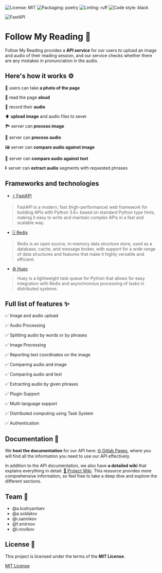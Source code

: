![License: MIT](https://img.shields.io/badge/License-MIT-yellow.svg)
![Packaging: poetry](https://img.shields.io/badge/packaging-poetry-cyan.svg)
![Linting: ruff](https://img.shields.io/endpoint?url=https://raw.githubusercontent.com/charliermarsh/ruff/main/assets/badge/v1.json)
![Code style: black](https://img.shields.io/badge/code%20style-black-000000.svg)

![FastAPI](https://img.shields.io/badge/FastAPI-005571?style=for-the-badge&logo=fastapi)

# Follow My Reading 📘

Follow My Reading provides a **API service** for our users to upload an image and audio of their reading session, and our service checks whether there are any mistakes in pronunciation in the audio.

## Here's how it works ⚙️

🌅 users can take **a photo of the page**

📖 read the page **aloud**

🎤 record their **audio**

⬆️ **upload image** and audio files to sever

🏞️ server can **process image**

🎵 server can **process audio**

🖼️ server can **compare audio against image**

📄 server can **compare audio against text**

⏬ server can **extract audio** segments with requested phrases

## Frameworks and technologies

- [⚡️ FastAPI](https://fastapi.tiangolo.com/)

> FastAPI is a modern, fast (high-performance) web framework for building APIs with Python 3.6+ based on standard Python type hints, making it easy to write and maintain complex APIs in a fast and scalable way.

- [🗄 Redis](https://redis.io/)

> Redis is an open source, in-memory data structure store, used as a database, cache, and message broker, with support for a wide range of data structures and features that make it highly versatile and efficient.

- [⚙️ Huey](https://huey.readthedocs.io/en/latest/)

> Huey is a lightweight task queue for Python that allows for easy integration with Redis and asynchronous processing of tasks in distributed systems.

## Full list of features ✨

✅ Image and audio upload

✅ Audio Processing

✅ Splitting audio by words or by phrases

✅ Image Processing

✅ Reporting text coordinates on the image

✅ Comparing audio and image

✅ Comparing audio and text

✅ Extracting audio by given phrases

✅ Plugin Support

✅ Multi-language support

✅ Distributed computing using Task System

✅ Authentication

## Documentation 📄

We **host the documentation** for our API here: [🌐 Gitlab Pages](http://antonkudryavtsevdoem.fvds.ru/docs#/), where you will find all the information you need to use our API effectively.

In addition to the API documentation, we also have **a detailed wiki** that explains everything in detail: [📄 Project Wiki](https://gitlab.pg.innopolis.university/a.kudryavtsev/follow-my-reading/-/wikis/home). This resource provides more comprehensive information, so feel free to take a deep dive and explore the different sections.

## Team 👥

- @a.kudryavtsev
- @a.soldatov
- @i.sannikov
- @f.smirnov
- @l.novikov

## License 📃

This project is licensed under the terms of the **MIT License**.

[MIT License](https://opensource.org/licenses/MIT)
